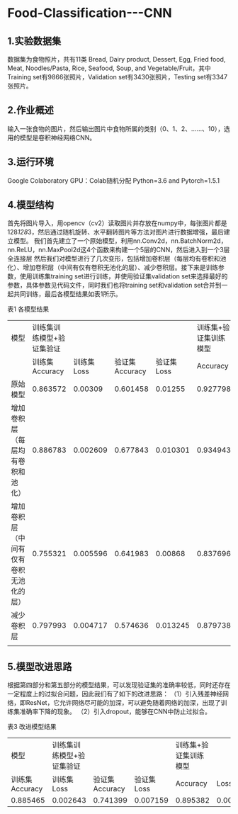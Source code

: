 # Food-Classification---CNN
## 1.实验数据集
数据集为食物照片，共有11类 Bread, Dairy product, Dessert, Egg, Fried food, Meat, Noodles/Pasta, Rice, Seafood, Soup, and Vegetable/Fruit，其中Training set有9866张照片，Validation set有3430张照片，Testing set有3347张照片。
## 2.作业概述
输入一张食物的图片，然后输出图片中食物所属的类别（0、1、2、……、10），选用的模型是卷积神经网络CNN。
## 3.运行环境
Google Colaboratory
GPU：Colab随机分配
Python=3.6 and Pytorch=1.5.1
## 4.模型结构
首先将图片导入，用opencv（cv2）读取图片并存放在numpy中，每张图片都是128*128*3，然后通过随机旋转、水平翻转图片等方法对图片进行数据增强，最后建立模型。
我们首先建立了一个原始模型，利用nn.Conv2d，nn.BatchNorm2d，nn.ReLU，nn.MaxPool2d这4个函数来构建一个5层的CNN，然后进入到一个3层全连接层
然后我们对模型进行了几次变形，包括增加卷积层（每层均有卷积和池化）、增加卷积层（中间有仅有卷积无池化的层）、减少卷积层。接下来是训练参数，使用训练集training set进行训练，并使用验证集validation set来选择最好的参数，具体参数见代码文件，同时我们也将training set和validation set合并到一起共同训练，最后各模型结果如表1所示。

表1 各模型结果
<table>
   <tr>
      <td>模型</td>
      <td>训练集训练模型+验证集验证</td>
      <td></td>
      <td></td>
      <td></td>
      <td>训练集+验证集训练模型</td>
      <td></td>
   </tr>
   <tr>
      <td></td>
      <td>训练集Accuracy</td>
      <td>训练集Loss</td>
      <td>验证集Accuracy</td>
      <td>验证集Loss</td>
      <td>Accuracy</td>
      <td>Loss</td>
   </tr>
   <tr>
      <td>原始模型</td>
      <td>0.863572</td>
      <td>0.00309</td>
      <td>0.601458</td>
      <td>0.01255</td>
      <td>0.927798</td>
      <td>0.001628</td>
   </tr>
   <tr>
      <td>增加卷积层（每层均有卷积和池化）</td>
      <td>0.886783</td>
      <td>0.002609</td>
      <td>0.677843</td>
      <td>0.010301</td>
      <td>0.934943</td>
      <td>0.00145</td>
   </tr>
   <tr>
      <td>增加卷积层（中间有仅有卷积无池化的层）</td>
      <td>0.755321</td>
      <td>0.005596</td>
      <td>0.641983</td>
      <td>0.00868</td>
      <td>0.837696</td>
      <td>0.003616</td>
   </tr>
   <tr>
      <td>减少卷积层</td>
      <td>0.797993</td>
      <td>0.004717</td>
      <td>0.574636</td>
      <td>0.013245</td>
      <td>0.879738</td>
      <td>0.002646</td>
   </tr>
   <tr>
      <td></td>
   </tr>
</table>

## 5.模型改进思路
根据第四部分和第五部分的模型结果，可以发现验证集的准确率较低，同时还存在一定程度上的过拟合问题，因此我们有了如下的改进思路：
（1）引入残差神经网络，即ResNet，它允许网络尽可能的加深，可以避免随着网络的加深，出现了训练集准确率下降的现象。
（2）引入dropout，能够在CNN中防止过拟合。

表3 改进模型结果
<table>
   <tr>
      <td>模型</td>
      <td>训练集训练模型+验证集验证</td>
      <td></td>
      <td></td>
      <td>训练集+验证集训练模型</td>
      <td></td>
   </tr>
   <tr>
      <td>训练集Accuracy</td>
      <td>训练集Loss</td>
      <td>验证集Accuracy</td>
      <td>验证集Loss</td>
      <td>Accuracy</td>
      <td>Loss</td>
   </tr>
   <tr>
      <td>0.885465</td>
      <td>0.002643</td>
      <td>0.741399</td>
      <td>0.007159</td>
      <td>0.895382</td>
      <td>0.00237</td>
   </tr>
</table>

